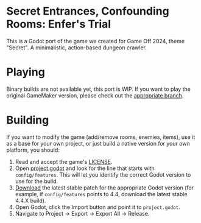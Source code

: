 # Secret Entrances, Confounding Rooms: Enfer's Trial

This is a Godot port of the game we created for Game Off 2024, theme "Secret". A minimalistic, action-based dungeon crawler.

# Playing

Binary builds are not available yet, this port is WIP. If you want to play the original GameMaker version, please check out the [appropriate branch](../gamemaker).

# Building

If you want to modify the game (add/remove rooms, enemies, items), use it as a base for your own project, or just build a native version for your own platform, you should:

1. Read and accept the game's [LICENSE](LICENSE.md).
2. Open [project.godot](project.godot) and look for the line that starts with `config/features`. This will let you identify the correct Godot version to use for the build.
3. [Download](https://godotengine.org/download/archive/) the latest stable patch for the appropriate Godot version (for example, if `config/features` points to 4.4, download the latest stable 4.4.X build).
4. Open Godot, click the Import button and point it to `project.godot`.
5. Navigate to Project -> Export -> Export All -> Release.

